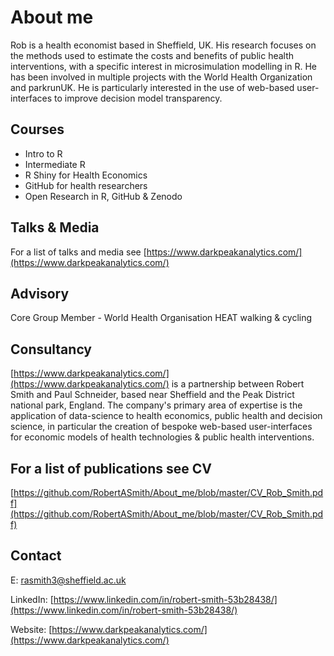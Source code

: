 # About me

Rob is a health economist based in Sheffield, UK.  His research focuses on the methods used to estimate the costs and benefits of public health interventions, with a specific interest in microsimulation modelling in R. He has been involved in multiple projects with the World Health Organization and parkrunUK. He is particularly interested in the use of web-based user-interfaces to improve decision model transparency.

## Courses

- Intro to R
- Intermediate R
- R Shiny for Health Economics
- GitHub for health researchers
- Open Research in R, GitHub & Zenodo

## Talks & Media

For a list of talks and media see [https://www.darkpeakanalytics.com/](https://www.darkpeakanalytics.com/)

## Advisory

Core Group Member -  World Health Organisation HEAT walking & cycling

## Consultancy

[https://www.darkpeakanalytics.com/](https://www.darkpeakanalytics.com/) is a partnership between Robert Smith and Paul Schneider, based near Sheffield and the Peak District national park, England. The company's primary area of expertise is the application of data-science to health economics, public health and decision science,  in particular the creation of bespoke web-based user-interfaces for economic models of health technologies & public health interventions. 

## For a list of publications see CV

[https://github.com/RobertASmith/About_me/blob/master/CV_Rob_Smith.pdf](https://github.com/RobertASmith/About_me/blob/master/CV_Rob_Smith.pdf) 


## Contact

E: rasmith3@sheffield.ac.uk

LinkedIn: [https://www.linkedin.com/in/robert-smith-53b28438/](https://www.linkedin.com/in/robert-smith-53b28438/) 

Website: [https://www.darkpeakanalytics.com/](https://www.darkpeakanalytics.com/)


